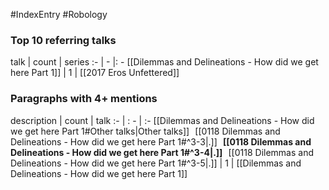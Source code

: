 #IndexEntry #Robology

### Top 10 referring talks
talk | count | series
:- | - |: -
[[Dilemmas and Delineations - How did we get here Part 1]] | 1 | [[2017 Eros Unfettered]]

### Paragraphs with 4+ mentions
description | count | talk
:- | : - | :-
[[Dilemmas and Delineations - How did we get here Part 1#Other talks\|Other talks]] &nbsp;&nbsp;[[0118 Dilemmas and Delineations - How did we get here Part 1#^3-3\|.]] &nbsp; **[[0118 Dilemmas and Delineations - How did we get here Part 1#^3-4\|.]]** &nbsp; [[0118 Dilemmas and Delineations - How did we get here Part 1#^3-5\|.]] | 1 | [[Dilemmas and Delineations - How did we get here Part 1]]

